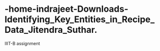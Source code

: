 # -home-indrajeet-Downloads-Identifying_Key_Entities_in_Recipe_Data_Jitendra_Suthar.
IIIT-B assignment
